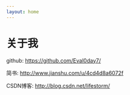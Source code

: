 ```yaml
---
layout: home
---
```

# 关于我

github: https://github.com/Eval0day7/

简书: http://www.jianshu.com/u/4cd4d8a6072f

CSDN博客: http://blog.csdn.net/lifestorm/


